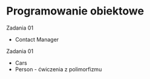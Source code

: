# Programowanie obiektowe
Zadania 01
<ul>
  <li>Contact Manager</li>
</ul>
Zadania 01
<ul>
  <li>Cars</li>
  <li>Person - ćwiczenia z polimorfizmu</li>
</ul>

